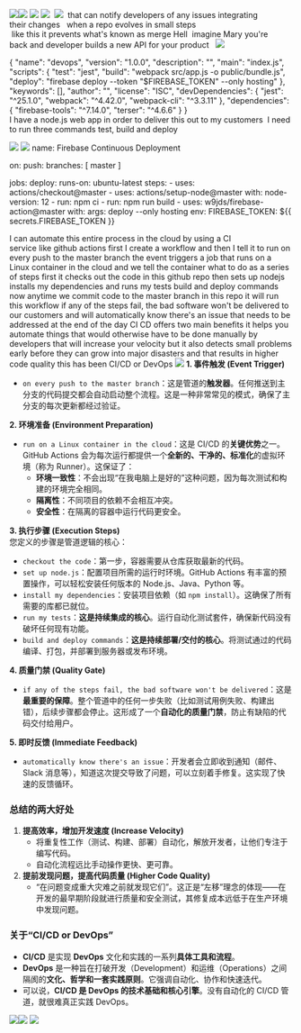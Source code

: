 ![](Pasted%20image%2020250905131436.png)![](Pasted%20image%2020250905132803.png)
![](Pasted%20image%2020250905132936.png)
![](Pasted%20image%2020250905133104.png)
 ![](Pasted%20image%2020250905151526.png)
 that can notify developers of any issues integrating their changes 
 when a repo evolves in small steps
 like this it prevents what's known as merge Hell
 imagine Mary you're back and developer builds a new API for your product
 
![](Pasted%20image%2020250905152138.png)

{
  "name": "devops",
  "version": "1.0.0",
  "description": "",
  "main": "index.js",
  "scripts": {
    "test": "jest",
    "build": "webpack src/app.js -o public/bundle.js",
    "deploy": "firebase deploy --token \"$FIREBASE_TOKEN\" --only hosting"
  },
  "keywords": [],
  "author": "",
  "license": "ISC",
  "devDependencies": {
    "jest": "^25.1.0",
    "webpack": "^4.42.0",
    "webpack-cli": "^3.3.11"
  },
  "dependencies": {
    "firebase-tools": "^7.14.0",
    "terser": "^4.6.6"
  }
}
I have a node.js web app in order to deliver this out to my customers 
I need to run three commands test, build and deploy

![](Pasted%20image%2020250905135455.png)
![](Pasted%20image%2020250905161829.png)
name: Firebase Continuous Deployment

on:
  push:
    branches: [ master ]


jobs:
  deploy:
    runs-on: ubuntu-latest
    steps:
      - uses: actions/checkout@master
      - uses: actions/setup-node@master
        with:
          node-version: 12
      - run: npm ci
      - run: npm run build
      - uses: w9jds/firebase-action@master
        with:
          args: deploy --only hosting
        env:
          FIREBASE_TOKEN: ${{ secrets.FIREBASE_TOKEN }}
          
I can automate this entire process in the cloud by using a CI service like github actions
first I create a workflow
and then I tell it to run on every push to the master branch
the event triggers a job that runs on a Linux container in the cloud and we tell the container what to do as a series of steps
first it checks out the code in this github repo 
then sets up nodejs 
installs my dependencies 
and runs my tests 
build and deploy commands 
now anytime we commit code to the master branch in this repo it will run this workflow
if any of the steps fail, the bad software won't be delivered to our customers and will automatically know there's an issue that needs to be addressed at the end of the day
CI CD offers two main benefits it helps you automate things that would
otherwise have to be done manually by developers that will increase your velocity 
but it also detects small problems early before they can grow into major disasters
and that results in higher code quality this has been CI/CD or DevOps
![](deepseek_mermaid_20250905_264925.png)
**1. 事件触发 (Event Trigger)**
- `on every push to the master branch`：这是管道的**触发器**。任何推送到主分支的代码提交都会自动启动整个流程。这是一种非常常见的模式，确保了主分支的每次更新都经过验证。

**2. 环境准备 (Environment Preparation)**
- `run on a Linux container in the cloud`：这是 CI/CD 的**关键优势**之一。GitHub Actions 会为每次运行都提供一个**全新的、干净的、标准化**的虚拟环境（称为 Runner）。这保证了： 
    - **环境一致性**：不会出现“在我电脑上是好的”这种问题，因为每次测试和构建的环境完全相同。        
    - **隔离性**：不同项目的依赖不会相互冲突。    
    - **安全性**：在隔离的容器中运行代码更安全。    

**3. 执行步骤 (Execution Steps)**  
您定义的步骤是管道逻辑的核心：
- `checkout the code`：第一步，容器需要从仓库获取最新的代码。    
- `set up node.js`：配置项目所需的运行时环境。GitHub Actions 有丰富的预置操作，可以轻松安装任何版本的 Node.js、Java、Python 等。   
- `install my dependencies`：安装项目依赖（如 `npm install`）。这确保了所有需要的库都已就位。   
- `run my tests`：**这是持续集成的核心**。运行自动化测试套件，确保新代码没有破坏任何现有功能。   
- `build and deploy commands`：**这是持续部署/交付的核心**。将测试通过的代码编译、打包，并部署到服务器或发布环境。    

**4. 质量门禁 (Quality Gate)**
- `if any of the steps fail, the bad software won't be delivered`：这是**最重要的保障**。整个管道中的任何一步失败（比如测试用例失败、构建出错），后续步骤都会停止。这形成了一个**自动化的质量门禁**，防止有缺陷的代码交付给用户。  

**5. 即时反馈 (Immediate Feedback)**
- `automatically know there's an issue`：开发者会立即收到通知（邮件、Slack 消息等），知道这次提交导致了问题，可以立刻着手修复。这实现了快速的反馈循环。
### 总结的两大好处

1. **提高效率，增加开发速度 (Increase Velocity)**
    - 将重复性工作（测试、构建、部署）自动化，解放开发者，让他们专注于编写代码。    
    - 自动化流程远比手动操作更快、更可靠。     
2. **提前发现问题，提高代码质量 (Higher Code Quality)**    
    - “在问题变成重大灾难之前就发现它们”。这正是“左移”理念的体现——在开发的最早期阶段就进行质量和安全测试，其修复成本远低于在生产环境中发现问题。
### 关于“CI/CD or DevOps”

- **CI/CD** 是实现 **DevOps** 文化和实践的一系列**具体工具和流程**。    
- **DevOps** 是一种旨在打破开发（Development）和运维（Operations）之间隔阂的**文化、哲学和一套实践原则**。它强调自动化、协作和快速迭代。  
- 可以说，**CI/CD 是 DevOps 的技术基础和核心引擎**。没有自动化的 CI/CD 管道，就很难真正实践 DevOps。

![](Pasted%20image%2020250905164058.png)![](Pasted%20image%2020250905165853.png)
![](Pasted%20image%2020250905170208.png)